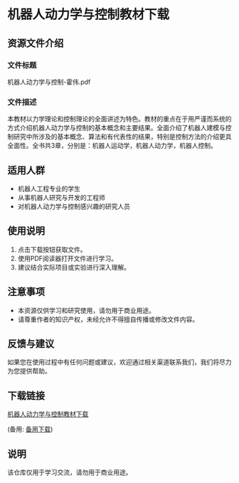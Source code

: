 # 机器人动力学与控制教材下载

## 资源文件介绍

### 文件标题
机器人动力学与控制-霍伟.pdf

### 文件描述
本教材以力学理论和控制理论的全面讲述为特色。教材的重点在于用严谨而系统的方式介绍机器人动力学与控制的基本概念和主要结果。全面介绍了机器人建模与控制研究中所涉及的基本概念、算法和有代表性的结果，特别是控制方法的介绍更具全面性。全书共3章，分别是：机器人运动学，机器人动力学，机器人控制。

## 适用人群
- 机器人工程专业的学生
- 从事机器人研究与开发的工程师
- 对机器人动力学与控制感兴趣的研究人员

## 使用说明
1. 点击下载按钮获取文件。
2. 使用PDF阅读器打开文件进行学习。
3. 建议结合实际项目或实验进行深入理解。

## 注意事项
- 本资源仅供学习和研究使用，请勿用于商业用途。
- 请尊重作者的知识产权，未经允许不得擅自传播或修改文件内容。

## 反馈与建议
如果您在使用过程中有任何问题或建议，欢迎通过相关渠道联系我们，我们将尽力为您提供帮助。

## 下载链接
[机器人动力学与控制教材下载](https://pan.quark.cn/s/c995af648c91) 

(备用: [备用下载](https://pan.baidu.com/s/1hbDp-gFYR-HJZYIxnW8JyA?pwd=1234))

## 说明

该仓库仅用于学习交流，请勿用于商业用途。
